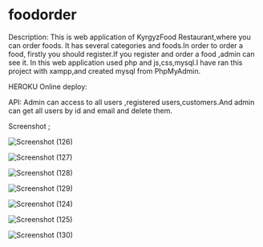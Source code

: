 # foodorder

Description: This is web application of KyrgyzFood Restaurant,where you can order foods. It has several categories and foods.In order to order a food, firstly you should register.If you register and order a food ,admin can see it. In this web application used php and js,css,mysql.I have ran this project with xampp,and created mysql from PhpMyAdmin.

HEROKU Online deploy:

API: Admin can access to all users ,registered users,customers.And admin can get all users by id and email and delete them.

Screenshot ;

![Screenshot (126)](https://user-images.githubusercontent.com/65682383/171113667-638abf5b-4d0f-4781-a368-b61ce380ae77.png)

![Screenshot (127)](https://user-images.githubusercontent.com/65682383/171113709-ee77a34d-f08e-4af8-b944-ee3070da814c.png)

![Screenshot (128)](https://user-images.githubusercontent.com/65682383/171113738-0485fd67-65d0-4e1a-b757-00153c9827e2.png)

![Screenshot (129)](https://user-images.githubusercontent.com/65682383/171113757-7954c961-da39-4d80-b460-632085e3b151.png)

![Screenshot (124)](https://user-images.githubusercontent.com/65682383/171113790-c03394e0-7530-46f2-9fab-b168b10f3472.png)

![Screenshot (125)](https://user-images.githubusercontent.com/65682383/171113807-1d9f9550-f360-4988-a2ca-f772b67de4ab.png)

![Screenshot (130)](https://user-images.githubusercontent.com/65682383/171113838-e5f3c648-dd5e-4cbf-b322-6a061cc15567.png)

